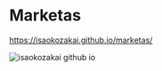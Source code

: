 # Marketas

<https://isaokozakai.github.io/marketas/>

![isaokozakai github io](https://user-images.githubusercontent.com/43315444/64400111-dd7c8680-d01f-11e9-978a-174596b951c7.png)
